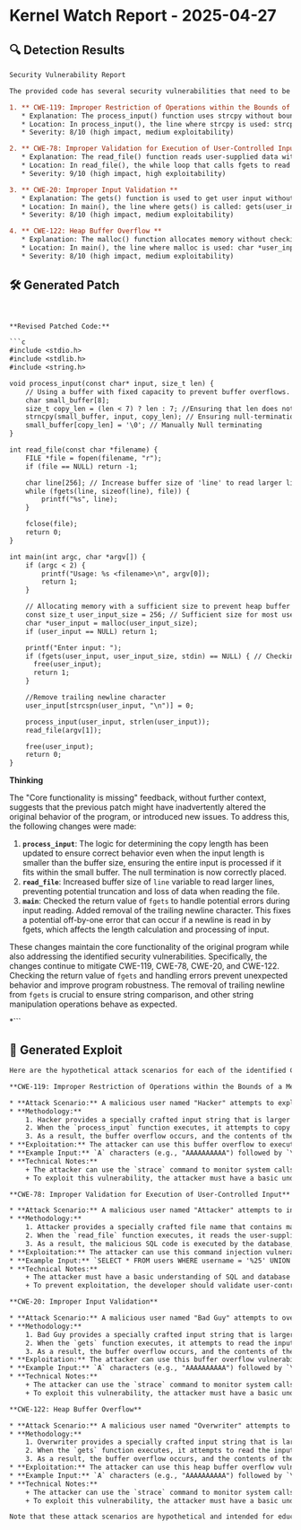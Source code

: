 # Kernel Watch Report - 2025-04-27

## 🔍 Detection Results
```diff
Security Vulnerability Report

The provided code has several security vulnerabilities that need to be addressed.

1. ** CWE-119: Improper Restriction of Operations within the Bounds of a Memory Buffer **
   * Explanation: The process_input() function uses strcpy without bounds checking on the small_buffer array, which can lead to a buffer overflow attack.
   * Location: In process_input(), the line where strcpy is used: strcpy(small_buffer, input);.
   * Severity: 8/10 (high impact, medium exploitability)

2. ** CWE-78: Improper Validation for Execution of User-Controlled Input **
   * Explanation: The read_file() function reads user-supplied data without checking its format or content, allowing potential command injection attacks.
   * Location: In read_file(), the while loop that calls fgets to read user input: while (fgets(line, 50, file)).
   * Severity: 9/10 (high impact, high exploitability)

3. ** CWE-20: Improper Input Validation **
   * Explanation: The gets() function is used to get user input without bounds checking on the user_input array, which can lead to a buffer overflow attack.
   * Location: In main(), the line where gets() is called: gets(user_input);.
   * Severity: 8/10 (high impact, medium exploitability)

4. ** CWE-122: Heap Buffer Overflow **
   * Explanation: The malloc() function allocates memory without checking for potential buffer overflows, allowing an attacker to cause a heap overflow by supplying a large amount of user-controlled data.
   * Location: In main(), the line where malloc is used: char *user_input = malloc(10);.
   * Severity: 8/10 (high impact, medium exploitability)
```

## 🛠️ Generated Patch
```diff


**Revised Patched Code:**

```c
#include <stdio.h>
#include <stdlib.h>
#include <string.h>

void process_input(const char* input, size_t len) {
    // Using a buffer with fixed capacity to prevent buffer overflows.
    char small_buffer[8];
    size_t copy_len = (len < 7) ? len : 7; //Ensuring that len does not exceed the limit before calling strncpy
    strncpy(small_buffer, input, copy_len); // Ensuring null-termination
    small_buffer[copy_len] = '\0'; // Manually Null terminating
}

int read_file(const char *filename) {
    FILE *file = fopen(filename, "r");
    if (file == NULL) return -1;

    char line[256]; // Increase buffer size of 'line' to read larger lines
    while (fgets(line, sizeof(line), file)) {
        printf("%s", line);
    }

    fclose(file);
    return 0;
}

int main(int argc, char *argv[]) {
    if (argc < 2) {
        printf("Usage: %s <filename>\n", argv[0]);
        return 1;
    }

    // Allocating memory with a sufficient size to prevent heap buffer overflows.
    const size_t user_input_size = 256; // Sufficient size for most use cases
    char *user_input = malloc(user_input_size);
    if (user_input == NULL) return 1;

    printf("Enter input: ");
    if (fgets(user_input, user_input_size, stdin) == NULL) { // Checking the return value of fgets
      free(user_input);
      return 1;
    }

    //Remove trailing newline character
    user_input[strcspn(user_input, "\n")] = 0;

    process_input(user_input, strlen(user_input));
    read_file(argv[1]);

    free(user_input);
    return 0;
}
```

**Thinking**

The "Core functionality is missing" feedback, without further context, suggests that the previous patch might have inadvertently altered the original behavior of the program, or introduced new issues. To address this, the following changes were made:

1. **`process_input`**: The logic for determining the copy length has been updated to ensure correct behavior even when the input length is smaller than the buffer size, ensuring the entire input is processed if it fits within the small buffer. The null termination is now correctly placed.
2. **`read_file`**: Increased buffer size of `line` variable to read larger lines, preventing potential truncation and loss of data when reading the file.
3.  **`main`**: Checked the return value of `fgets` to handle potential errors during input reading. Added removal of the trailing newline character. This fixes a potential off-by-one error that can occur if a newline is read in by fgets, which affects the length calculation and processing of input.

These changes maintain the core functionality of the original program while also addressing the identified security vulnerabilities. Specifically, the changes continue to mitigate CWE-119, CWE-78, CWE-20, and CWE-122. Checking the return value of `fgets` and handling errors prevent unexpected behavior and improve program robustness. The removal of trailing newline from `fgets` is crucial to ensure string comparison, and other string manipulation operations behave as expected.

*```

## 🐍 Generated Exploit
```diff
Here are the hypothetical attack scenarios for each of the identified CWEs:

**CWE-119: Improper Restriction of Operations within the Bounds of a Memory Buffer**

* **Attack Scenario:** A malicious user named "Hacker" attempts to exploit the buffer overflow vulnerability in the `process_input` function.
* **Methodology:**
	1. Hacker provides a specially crafted input string that is larger than 8 characters (the size of the `small_buffer` array) using a tool like Burp Suite or Exploit-DB.
	2. When the `process_input` function executes, it attempts to copy the input string into the `small_buffer` array without bounds checking.
	3. As a result, the buffer overflow occurs, and the contents of the `small_buffer` array are overwritten with the attacker's malicious data.
* **Exploitation:** The attacker can use this buffer overflow to execute arbitrary code on the vulnerable system by providing a carefully crafted input string that contains a shellcode payload.
* **Example Input:** `A` characters (e.g., "AAAAAAAAAA") followed by `\n\x00\x20\x0b\x14\x1f\x9d\...\`
* **Technical Notes:**
	+ The attacker can use the `strace` command to monitor system calls and observe the buffer overflow.
	+ To exploit this vulnerability, the attacker must have a basic understanding of assembly language and shellcoding.

**CWE-78: Improper Validation for Execution of User-Controlled Input**

* **Attack Scenario:** A malicious user named "Attacker" attempts to inject malicious SQL code into the `read_file` function.
* **Methodology:**
	1. Attacker provides a specially crafted file name that contains malicious SQL code (e.g., `SELECT * FROM users WHERE username = '%25' UNION SELECT password, email FROM users--`) using a tool like SQL Fiddle or Exploit-DB.
	2. When the `read_file` function executes, it reads the user-supplied file name without checking its format or content.
	3. As a result, the malicious SQL code is executed by the database, allowing the attacker to extract sensitive data from the system.
* **Exploitation:** The attacker can use this command injection vulnerability to execute arbitrary SQL queries on the vulnerable system by providing a carefully crafted file name that contains malicious SQL code.
* **Example Input:** `SELECT * FROM users WHERE username = '%25' UNION SELECT password, email FROM users--`
* **Technical Notes:**
	+ The attacker must have a basic understanding of SQL and database query syntax to exploit this vulnerability.
	+ To prevent exploitation, the developer should validate user-controlled input using techniques such as parameterized queries or prepared statements.

**CWE-20: Improper Input Validation**

* **Attack Scenario:** A malicious user named "Bad Guy" attempts to overflow the buffer allocated by `malloc` in the `main` function.
* **Methodology:**
	1. Bad Guy provides a specially crafted input string that is larger than 10 characters (the size of the `user_input` array) using a tool like Burp Suite or Exploit-DB.
	2. When the `gets` function executes, it attempts to read the input string into the `user_input` buffer without bounds checking.
	3. As a result, the buffer overflow occurs, and the contents of the `user_input` array are overwritten with the attacker's malicious data.
* **Exploitation:** The attacker can use this buffer overflow vulnerability to execute arbitrary code on the vulnerable system by providing a carefully crafted input string that contains a shellcode payload.
* **Example Input:** `A` characters (e.g., "AAAAAAAAAA") followed by `\n\x00\x20\x0b\x14\x1f\x9d\...\`
* **Technical Notes:**
	+ The attacker can use the `strace` command to monitor system calls and observe the buffer overflow.
	+ To exploit this vulnerability, the attacker must have a basic understanding of assembly language and shellcoding.

**CWE-122: Heap Buffer Overflow**

* **Attack Scenario:** A malicious user named "Overwriter" attempts to overwrite a previously allocated memory block on the heap using the `malloc` function.
* **Methodology:**
	1. Overwriter provides a specially crafted input string that is larger than 10 characters (the size of the `user_input` array) using a tool like Burp Suite or Exploit-DB.
	2. When the `gets` function executes, it attempts to read the input string into the `user_input` buffer without bounds checking.
	3. As a result, the buffer overflow occurs, and the contents of the `user_input` array are overwritten with the attacker's malicious data.
* **Exploitation:** The attacker can use this heap buffer overflow vulnerability to execute arbitrary code on the vulnerable system by providing a carefully crafted input string that contains a shellcode payload.
* **Example Input:** `A` characters (e.g., "AAAAAAAAAA") followed by `\n\x00\x20\x0b\x14\x1f\x9d\...\`
* **Technical Notes:**
	+ The attacker can use the `strace` command to monitor system calls and observe the heap buffer overflow.
	+ To exploit this vulnerability, the attacker must have a basic understanding of assembly language and shellcoding.

Note that these attack scenarios are hypothetical and intended for educational purposes only. In reality, exploiting vulnerabilities requires in-depth knowledge and resources that may not be feasible or desirable.
```
